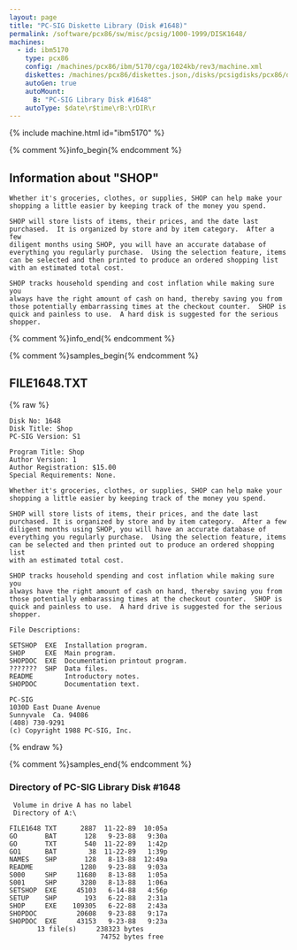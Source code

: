 ```yaml
---
layout: page
title: "PC-SIG Diskette Library (Disk #1648)"
permalink: /software/pcx86/sw/misc/pcsig/1000-1999/DISK1648/
machines:
  - id: ibm5170
    type: pcx86
    config: /machines/pcx86/ibm/5170/cga/1024kb/rev3/machine.xml
    diskettes: /machines/pcx86/diskettes.json,/disks/pcsigdisks/pcx86/diskettes.json
    autoGen: true
    autoMount:
      B: "PC-SIG Library Disk #1648"
    autoType: $date\r$time\rB:\rDIR\r
---
```


{% include machine.html id="ibm5170" %}

{% comment %}info_begin{% endcomment %}

## Information about "SHOP"

    Whether it's groceries, clothes, or supplies, SHOP can help make your
    shopping a little easier by keeping track of the money you spend.
    
    SHOP will store lists of items, their prices, and the date last
    purchased.  It is organized by store and by item category.  After a few
    diligent months using SHOP, you will have an accurate database of
    everything you regularly purchase.  Using the selection feature, items
    can be selected and then printed to produce an ordered shopping list
    with an estimated total cost.
    
    SHOP tracks household spending and cost inflation while making sure you
    always have the right amount of cash on hand, thereby saving you from
    those potentially embarrassing times at the checkout counter.  SHOP is
    quick and painless to use.  A hard disk is suggested for the serious
    shopper.
{% comment %}info_end{% endcomment %}

{% comment %}samples_begin{% endcomment %}

## FILE1648.TXT

{% raw %}
```
Disk No: 1648                                                           
Disk Title: Shop                                                        
PC-SIG Version: S1                                                      
                                                                        
Program Title: Shop                                                     
Author Version: 1                                                       
Author Registration: $15.00                                             
Special Requirements: None.                                             
                                                                        
Whether it's groceries, clothes, or supplies, SHOP can help make your   
shopping a little easier by keeping track of the money you spend.       
                                                                        
SHOP will store lists of items, their prices, and the date last         
purchased. It is organized by store and by item category.  After a few  
diligent months using SHOP, you will have an accurate database of       
everything you regularly purchase.  Using the selection feature, items  
can be selected and then printed out to produce an ordered shopping list
with an estimated total cost.                                           
                                                                        
SHOP tracks household spending and cost inflation while making sure you 
always have the right amount of cash on hand, thereby saving you from   
those potentially embarassing times at the checkout counter.  SHOP is   
quick and painless to use.  A hard drive is suggested for the serious   
shopper.                                                                
                                                                        
File Descriptions:                                                      
                                                                        
SETSHOP  EXE  Installation program.                                     
SHOP     EXE  Main program.                                             
SHOPDOC  EXE  Documentation printout program.                           
???????  SHP  Data files.                                               
README        Introductory notes.                                       
SHOPDOC       Documentation text.                                       
                                                                        
PC-SIG                                                                  
1030D East Duane Avenue                                                 
Sunnyvale  Ca. 94086                                                    
(408) 730-9291                                                          
(c) Copyright 1988 PC-SIG, Inc.                                         
```
{% endraw %}

{% comment %}samples_end{% endcomment %}

### Directory of PC-SIG Library Disk #1648

     Volume in drive A has no label
     Directory of A:\

    FILE1648 TXT      2887  11-22-89  10:05a
    GO       BAT       128   9-23-88   9:30a
    GO       TXT       540  11-22-89   1:42p
    GO1      BAT        38  11-22-89   1:39p
    NAMES    SHP       128   8-13-88  12:49a
    README            1280   9-23-88   9:03a
    S000     SHP     11680   8-13-88   1:05a
    S001     SHP      3280   8-13-88   1:06a
    SETSHOP  EXE     45103   6-14-88   4:56p
    SETUP    SHP       193   6-22-88   2:31a
    SHOP     EXE    109305   6-22-88   2:43a
    SHOPDOC          20608   9-23-88   9:17a
    SHOPDOC  EXE     43153   9-23-88   9:23a
           13 file(s)     238323 bytes
                           74752 bytes free
